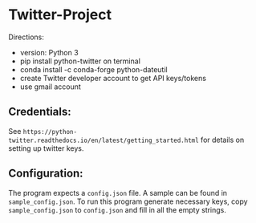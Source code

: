 # Twitter-Project
Directions:
- version: Python 3
- pip install python-twitter on terminal
- conda install -c conda-forge python-dateutil
- create Twitter developer account to get API keys/tokens
- use gmail account


## Credentials:
See `https://python-twitter.readthedocs.io/en/latest/getting_started.html`
for details on setting up twitter keys.

## Configuration:
The program expects a `config.json` file. A sample can be found
in `sample_config.json`. To run this program generate necessary
keys, copy `sample_config.json` to `config.json` 
 and fill in all the empty strings.